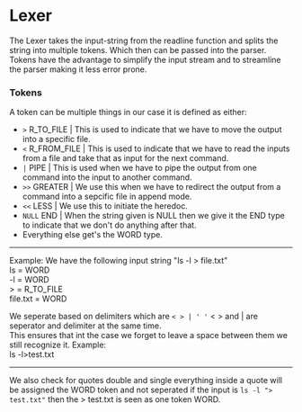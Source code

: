 # Lexer

The Lexer takes the input-string from the readline function and splits the string into multiple tokens. Which then can be passed into the parser. Tokens have the advantage to simplify the input stream and to streamline the parser making it less error prone.
<br>
### Tokens

A token can be multiple things in our case it is defined as either: <br>

* `>` R_TO_FILE | This is used to indicate that we have to move the output into a specific file.
* `<` R_FROM_FILE | This is used to indicate that we have to read the inputs from a file and take that as input for the next command.
* `|` PIPE | This is used when we have to pipe the output from one command into the input to another command.
* `>>` GREATER | We use this when we have to redirect the output from a command into a sepcific file in append mode.
* `<<` LESS | We use this to initiate the heredoc.
* `NULL` END | When the string given is NULL then we give it the END type to indicate that we don't do anything after that.
* Everything else get's the WORD type.
--- 
Example:
We have the following input string "ls -l > file.txt"
<br>ls = WORD
<br>-l = WORD
<br> > = R_TO_FILE
<br> file.txt = WORD

We seperate based on delimiters which are `< > | ' '` < > and | are seperator and delimiter at the same time.
<br> This ensures that int the case we forget to leave a space between them we still recognize it.
Example:
<br>ls -l>test.txt

---
We also check for quotes double and single everything inside a quote will be assigned the WORD token and not seperated 
if the input is `ls -l "> test.txt"` then the > test.txt is seen as one token WORD.
